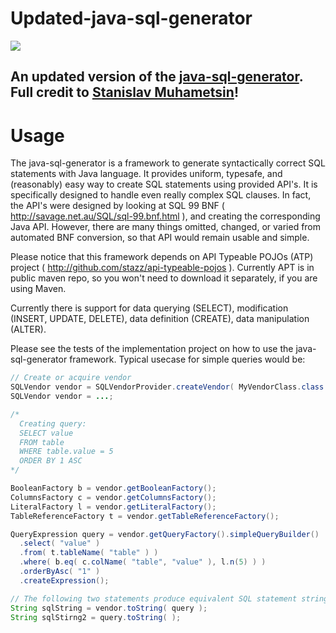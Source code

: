 #  Updated-java-sql-generator

[![](https://jitpack.io/v/Daschi1/updated-java-sql-generator.svg)](https://jitpack.io/#Daschi1/updated-java-sql-generator)

## An updated version of the [java-sql-generator](https://github.com/stazz/java-sql-generator). Full credit to [Stanislav Muhametsin](https://github.com/stazz)!

# Usage

The java-sql-generator is a framework to generate syntactically correct SQL statements with Java language. It provides uniform, typesafe, and (reasonably) easy way to create SQL statements using provided API's. It is specifically designed to handle even really complex SQL clauses. In fact, the API's were designed by looking at SQL 99 BNF ( http://savage.net.au/SQL/sql-99.bnf.html ), and creating the corresponding Java API. However, there are many things omitted, changed, or varied from automated BNF conversion, so that API would remain usable and simple.

Please notice that this framework depends on API Typeable POJOs (ATP) project ( http://github.com/stazz/api-typeable-pojos ). Currently APT is in public maven repo, so you won't need to download it separately, if you are using Maven.

Currently there is support for data querying (SELECT), modification (INSERT, UPDATE, DELETE), data definition (CREATE), data manipulation (ALTER).

Please see the tests of the implementation project on how to use the java-sql-generator framework. Typical usecase for simple queries would be:
```java
// Create or acquire vendor
SQLVendor vendor = SQLVendorProvider.createVendor( MyVendorClass.class );
SQLVendor vendor = ...;

/*
  Creating query:
  SELECT value
  FROM table
  WHERE table.value = 5
  ORDER BY 1 ASC
*/

BooleanFactory b = vendor.getBooleanFactory();
ColumnsFactory c = vendor.getColumnsFactory();
LiteralFactory l = vendor.getLiteralFactory();
TableReferenceFactory t = vendor.getTableReferenceFactory();

QueryExpression query = vendor.getQueryFactory().simpleQueryBuilder()
  .select( "value" )
  .from( t.tableName( "table" ) )
  .where( b.eq( c.colName( "table", "value" ), l.n(5) ) )
  .orderByAsc( "1" )
  .createExpression();

// The following two statements produce equivalent SQL statement string
String sqlString = vendor.toString( query );
String sqlStirng2 = query.toString( );
```
